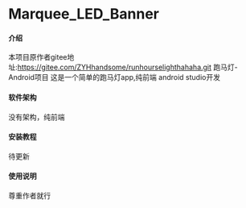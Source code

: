 # Marquee_LED_Banner

#### 介绍
本项目原作者gitee地址:https://gitee.com/ZYHhandsome/runhourselighthahaha.git
跑马灯-Android项目
这是一个简单的跑马灯app,纯前端 android studio开发

#### 软件架构

没有架构，纯前端

#### 安装教程

待更新

#### 使用说明

尊重作者就行


